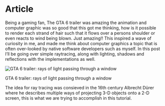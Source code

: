 # Article

Being a gaming fan, The GTA 6 trailer was amazing the animation and computer graphic was so good that this got me thinking, how is it possible to render each strand of hair such that it flows over a persons shoulder or even reacts to wind being blown. Just amazing!! This inspired a wave of curiosity in me, and made me think about computer graphics a topic  that is often over-looked by native software developers such as myself. In this post I’ll be going over simple raytracing, along with lighting, shadows and reflections with the implementations as well. 

![GTA 6 trailer: rays of light passing through a window](https://prod-files-secure.s3.us-west-2.amazonaws.com/209c6a94-86b7-4db3-948f-38d83377bf66/e7c95f67-010e-4d33-b2ff-bbc05ceeced0/Screenshot_2024-01-02_at_12.00.18_PM.png)

GTA 6 trailer: rays of light passing through a window

The idea for ray tracing was consieved in the 16th century Albrecht Dürer where he describes multiple ways of projecting 3-D objects onto a 2-D screen, this is what we are trying to accomplish in this tutorial.